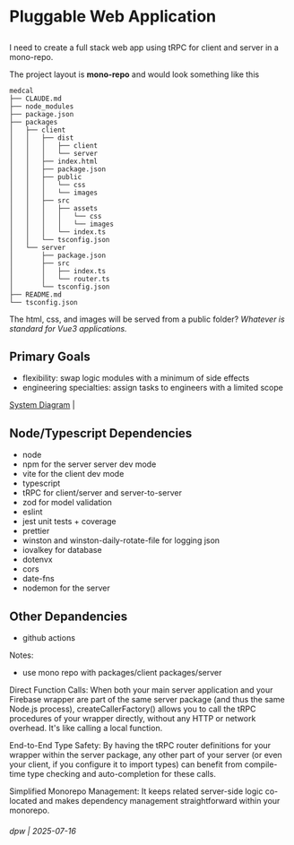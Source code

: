 # Pluggable Web Application

## 

I need to create a full stack web app using tRPC for client and server in a mono-repo.  

The project layout is **mono-repo** and would look something like this

```
medcal
├── CLAUDE.md
├── node_modules
├── package.json
├── packages
│   ├── client
│   │   ├── dist
│   │   │   ├── client
│   │   │   └── server
│   │   ├── index.html
│   │   ├── package.json
│   │   ├── public
│   │   │   └── css
│   │   │   └── images
│   │   ├── src
│   │   │   ├── assets
│   │   │   │   └── css
│   │   │   │   └── images
│   │   │   └── index.ts
│   │   └── tsconfig.json
│   └── server
│       ├── package.json
│       ├── src
│       │   ├── index.ts
│       │   └── router.ts
│       └── tsconfig.json
├── README.md
└── tsconfig.json
```

The html, css, and images will be served from a public folder? _Whatever is standard for Vue3 applications._

## Primary Goals

* flexibility: swap logic modules with a minimum of side effects
* engineering specialties: assign tasks to engineers with a limited scope

[System Diagram](docs/system-diagram.md) | 


## Node/Typescript Dependencies

* node
* npm for the server server dev mode
* vite for the client dev mode
* typescript
* tRPC for client/server and server-to-server
* zod for model validation
* eslint
* jest unit tests + coverage
* prettier
* winston and winston-daily-rotate-file for logging json 
* iovalkey for database
* dotenvx
* cors
* date-fns
* nodemon for the server

## Other Depandencies

* github actions

Notes:

* use mono repo with packages/client packages/server

Direct Function Calls: When both your main server application and your Firebase wrapper are part of the same server package (and thus the same Node.js process), createCallerFactory() allows you to call the tRPC procedures of your wrapper directly, without any HTTP or network overhead. It's like calling a local function.

End-to-End Type Safety: By having the tRPC router definitions for your wrapper within the server package, any other part of your server (or even your client, if you configure it to import types) can benefit from compile-time type checking and auto-completion for these calls.

Simplified Monorepo Management: It keeps related server-side logic co-located and makes dependency management straightforward within your monorepo.

###### dpw | 2025-07-16

